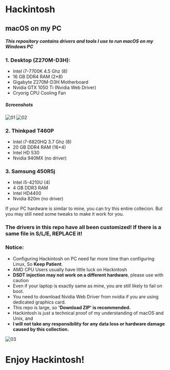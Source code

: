 # Hackintosh
## macOS on my PC

##### This repository contains drivers and tools I use to run macOS on my Windows PC

### 1. Desktop (Z270M-D3H):
- Intel i7-7700K 4.5 Ghz (8)
- 16 GB DDR4 RAM (2*8)
- Gigabyte Z270M-D3H Motherboard
- Nvidia GTX 1050 Ti (Nvidia Web Driver)
- Cryorig CPU Cooling Fan

##### Screenshots
![01](https://i.imgur.com/SzjM91P.jpg)
![02](https://i.imgur.com/Wa7JaNf.png)

### 2. Thinkpad T460P
- Intel i7-6820HQ 3.7 Ghz (8)
- 20 GB DDR4 RAM (16+4)
- Intel HD 530
- Nvidia 940MX (no driver)

### 3. Samsung 450R5j
- Intel i5-4210U (4)
- 4 GB DDR3 RAM
- Intel HD4400
- Nvidia 820m (no driver)

If your PC hardware is similar to mine, you can try this entire collecion. But you may still need some tweaks to make it work for you.  

### The drivers in this repo have all been customized! If there is a same file in S/L/E, REPLACE it!  

### Notice:
 - Configuring Hackintosh on PC need far more time than configuring Linux, So **Keep Patient**.
 - AMD CPU Users usually have little luck on Hackintosh
 - **DSDT injection may not work on a different hardware**, please use with caution
 - Even if your laptop is exactly same as mine, you are still likely to fail on boot.
 - You need to download Nvidia Web Driver from nvidia if you are using dedicated graphics card.
 - This repo is large, so **'Download ZIP' is recommended.**
 - Hackintosh is just a technical proof of my understanding of macOS and Unix, and
 - **I will not take any responsibility for any data loss or hardware damage caused by this collection.**

![03](https://i.imgur.com/JlHl7QK.png)

# Enjoy Hackintosh!  


